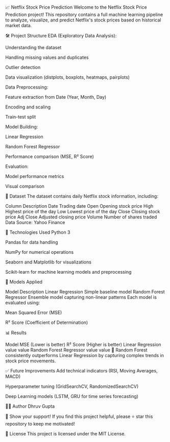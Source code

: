 📈 Netflix Stock Price Prediction
Welcome to the Netflix Stock Price Prediction project!
This repository contains a full machine learning pipeline to analyze, visualize, and predict Netflix's stock prices based on historical market data.

🛠️ Project Structure
EDA (Exploratory Data Analysis):

Understanding the dataset

Handling missing values and duplicates

Outlier detection

Data visualization (distplots, boxplots, heatmaps, pairplots)

Data Preprocessing:

Feature extraction from Date (Year, Month, Day)

Encoding and scaling

Train-test split

Model Building:

Linear Regression

Random Forest Regressor

Performance comparison (MSE, R² Score)

Evaluation:

Model performance metrics

Visual comparison

📂 Dataset
The dataset contains daily Netflix stock information, including:


Column	Description
Date	Trading date
Open	Opening stock price
High	Highest price of the day
Low	Lowest price of the day
Close	Closing stock price
Adj Close	Adjusted closing price
Volume	Number of shares traded
Data Source: Yahoo Finance

🚀 Technologies Used
Python 3

Pandas for data handling

NumPy for numerical operations

Seaborn and Matplotlib for visualizations

Scikit-learn for machine learning models and preprocessing

🧠 Models Applied

Model	Description
Linear Regression	Simple baseline model
Random Forest Regressor	Ensemble model capturing non-linear patterns
Each model is evaluated using:

Mean Squared Error (MSE)

R² Score (Coefficient of Determination)

📊 Results

Model	MSE (Lower is better)	R² Score (Higher is better)
Linear Regression	value	value
Random Forest Regressor	value	value
🔵 Random Forest consistently outperforms Linear Regression by capturing complex trends in stock price movements.



✅ Future Improvements
Add technical indicators (RSI, Moving Averages, MACD)

Hyperparameter tuning (GridSearchCV, RandomizedSearchCV)

Deep Learning models (LSTM, GRU for time series forecasting)

🧑‍💻 Author
Dhruv Gupta

🌟 Show your support!
If you find this project helpful, please ⭐ star this repository to keep me motivated!

📢 License
This project is licensed under the MIT License.

